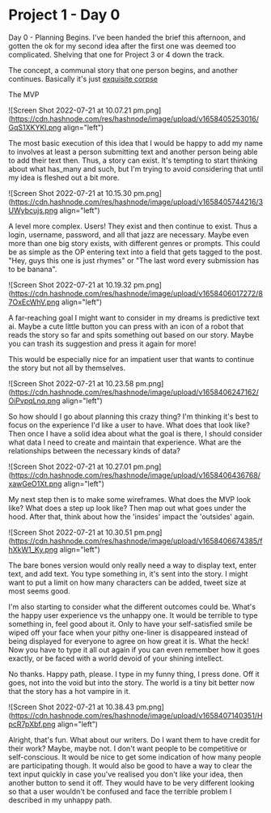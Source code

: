 # Project 1 - Day 0

Day 0 - Planning Begins. I've been handed the brief this afternoon, and gotten the ok for my second idea after the first one was deemed too complicated. Shelving that one for Project 3 or 4 down the track. 

The concept, a communal story that one person begins, and another continues. Basically it's just [exquisite corpse](https://en.wikipedia.org/wiki/Exquisite_corpse)

The MVP
 
![Screen Shot 2022-07-21 at 10.07.21 pm.png](https://cdn.hashnode.com/res/hashnode/image/upload/v1658405253016/GqS1XKYKl.png align="left")


The most basic execution of this idea that I would be happy to add my name to involves at least a person submitting text and another person being able to add their text then. Thus, a story can exist. It's tempting to start thinking about what has_many and such, but I'm trying to avoid considering that until my idea is fleshed out a bit more. 


![Screen Shot 2022-07-21 at 10.15.30 pm.png](https://cdn.hashnode.com/res/hashnode/image/upload/v1658405744216/3UWybcujs.png align="left")

A level more complex. Users! They exist and then continue to exist. Thus a login, username, password, and all that jazz are necessary. Maybe even more than one big story exists, with different genres or prompts. This could be as simple as the OP entering text into a field that gets tagged to the post. "Hey, guys this one is just rhymes" or "The last word every submission has to be banana". 


![Screen Shot 2022-07-21 at 10.19.32 pm.png](https://cdn.hashnode.com/res/hashnode/image/upload/v1658406017272/87OxEcWhV.png align="left")

A far-reaching goal I might want to consider in my dreams is predictive text ai. Maybe a cute little button you can press with an icon of a robot that reads the story so far and spits something out based on our story. Maybe you can trash its suggestion and press it again for more! 

This would be especially nice for an impatient user that wants to continue the story but not all by themselves. 

![Screen Shot 2022-07-21 at 10.23.58 pm.png](https://cdn.hashnode.com/res/hashnode/image/upload/v1658406247162/OiPvpqLnq.png align="left")

So how should I go about planning this crazy thing? I'm thinking it's best to focus on the experience I'd like a user to have. What does that look like? Then once I have a solid idea about what the goal is there, I should consider what data I need to create and maintain that experience. What are the relationships between the necessary kinds of data? 


![Screen Shot 2022-07-21 at 10.27.01 pm.png](https://cdn.hashnode.com/res/hashnode/image/upload/v1658406436768/xawGeO1Xt.png align="left")

My next step then is to make some wireframes. What does the MVP look like? What does a step up look like? Then map out what goes under the hood. After that, think about how the 'insides' impact the 'outsides' again.


![Screen Shot 2022-07-21 at 10.30.51 pm.png](https://cdn.hashnode.com/res/hashnode/image/upload/v1658406674385/fhXkW1_Ky.png align="left")

The bare bones version would only really need a way to display text, enter text, and add text. You type something in, it's sent into the story. I might want to put a limit on how many characters can be added, tweet size at most seems good. 

I'm also starting to consider what the different outcomes could be. What's the happy user experience vs the unhappy one. It would be terrible to type something in, feel good about it. Only to have your self-satisfied smile be wiped off your face when your pithy one-liner is disappeared instead of being displayed for everyone to agree on how great it is. What the heck! Now you have to type it all out again if you can even remember how it goes exactly, or be faced with a world devoid of your shining intellect.

No thanks. Happy path, please. I type in my funny thing, I press done. Off it goes, not into the void but into the story. The world is a tiny bit better now that the story has a hot vampire in it. 


![Screen Shot 2022-07-21 at 10.38.43 pm.png](https://cdn.hashnode.com/res/hashnode/image/upload/v1658407140351/HpcR7pXbf.png align="left")

Alright, that's fun. What about our writers. Do I want them to have credit for their work? Maybe, maybe not. I don't want people to be competitive or self-conscious. It would be nice to get some indication of how many people are participating though. It would also be good to have a way to clear the text input quickly in case you've realised you don't like your idea, then another button to send it off. They would have to be very different looking so that a user wouldn't be confused and face the terrible problem I described in my unhappy path. 



